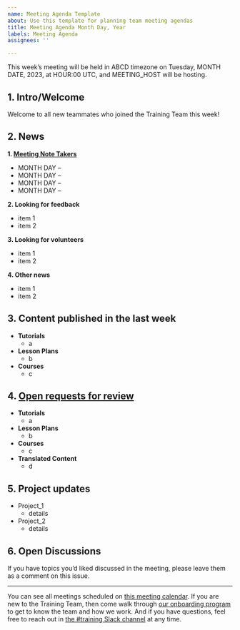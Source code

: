 ```yaml
---
name: Meeting Agenda Template
about: Use this template for planning team meeting agendas
title: Meeting Agenda Month Day, Year
labels: Meeting Agenda
assignees: ''

---
```


This week’s meeting will be held in ABCD timezone on Tuesday, MONTH DATE, 2023, at HOUR:00 UTC, and MEETING_HOST will be hosting.

## 1. Intro/Welcome

Welcome to all new teammates who joined the Training Team this week!

## 2. News

**1. [Meeting Note Takers](https://make.wordpress.org/training/handbook/about/team-roles/)**

- MONTH DAY – 
- MONTH DAY – 
- MONTH DAY – 
- MONTH DAY – 

**2. Looking for feedback**

- item 1
- item 2

**3. Looking for volunteers**

- item 1
- item 2

**4. Other news**

- item 1
- item 2

## 3. Content published in the last week

- **Tutorials**
  - a
- **Lesson Plans**
  - b
- **Courses**
  - c

## 4. [Open requests for review](https://github.com/orgs/WordPress/projects/33/views/17)

- **Tutorials**
  - a
- **Lesson Plans**
  - b
- **Courses**
  - c
- **Translated Content**
  - d

## 5. Project updates

- Project_1
  - details
- Project_2
  - details

## 6. Open Discussions

If you have topics you’d liked discussed in the meeting, please leave them as a comment on this issue.

---

You can see all meetings scheduled on [this meeting calendar](https://make.wordpress.org/meetings/#training). If you are new to the Training Team, then come walk through [our onboarding program](https://make.wordpress.org/training/handbook/getting-started/) to get to know the team and how we work. And if you have questions, feel free to reach out in [the #training Slack channel](https://wordpress.slack.com/archives/C02RW657Q) at any time.
